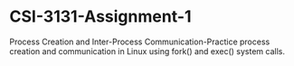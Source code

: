 # CSI-3131-Assignment-1
Process Creation and Inter-Process Communication-Practice process creation and communication in Linux using fork() and exec() system calls. 
